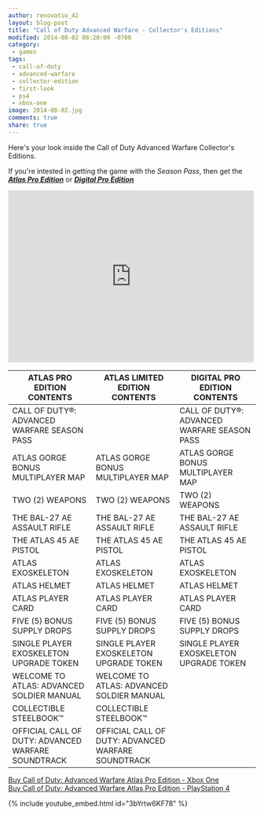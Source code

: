 ```yaml
---
author: renovatio_42
layout: blog-post
title: "Call of Duty Advanced Warfare - Collector's Editions"
modified: 2014-08-02 08:20:00 -0700
category:
 - games
tags:
 - call-of-duty
 - advanced-warfare
 - collector-edition
 - first-look
 - ps4
 - xbox-one
image: 2014-08-02.jpg
comments: true
share: true
---
```


Here's your look inside the  Call of Duty Advanced Warfare Collector's Editions.

If you're intested in getting the game with the _Season Pass_, then get the [**_Atlas Pro Edition_**](http://www.amazon.com/gp/product/B00K308KF4?ie=UTF8&camp=1789&creativeASIN=B00K308KF4&linkCode=xm2&tag=dadgam-20) or [**_Digital Pro Edition_**](http://www.amazon.com/gp/product/B00K308KF4?ie=UTF8&camp=1789&creativeASIN=B00K308KF4&linkCode=xm2&tag=dadgam-20)

<iframe src="https://www.flickr.com/photos/126304189@N08/14811790711/in/pool-2665468@N24/player/" width="500" height="350" frameborder="0" allowfullscreen webkitallowfullscreen mozallowfullscreen oallowfullscreen msallowfullscreen></iframe>

|	**ATLAS PRO EDITION CONTENTS**	|	**ATLAS LIMITED EDITION CONTENTS**	|	**DIGITAL PRO EDITION CONTENTS**	|
|	 ------------- 	|	 ------------- 	|	 ------------- 	|
|	CALL OF DUTY®: ADVANCED WARFARE SEASON PASS	|		|	CALL OF DUTY®: ADVANCED WARFARE SEASON PASS	|
|	ATLAS GORGE BONUS MULTIPLAYER MAP	|	ATLAS GORGE BONUS MULTIPLAYER MAP	|	ATLAS GORGE BONUS MULTIPLAYER MAP	|
|	TWO (2) WEAPONS	|	TWO (2) WEAPONS	|	TWO (2) WEAPONS	|
|	THE BAL-27 AE ASSAULT RIFLE	|	THE BAL-27 AE ASSAULT RIFLE	|	THE BAL-27 AE ASSAULT RIFLE	|
|	THE ATLAS 45 AE PISTOL	|	THE ATLAS 45 AE PISTOL	|	THE ATLAS 45 AE PISTOL	|
|	ATLAS EXOSKELETON	|	ATLAS EXOSKELETON	|	ATLAS EXOSKELETON	|
|	ATLAS HELMET	|	ATLAS HELMET	|	ATLAS HELMET	|
|	ATLAS PLAYER CARD	|	ATLAS PLAYER CARD	|	ATLAS PLAYER CARD	|
|	FIVE (5) BONUS SUPPLY DROPS	|	FIVE (5) BONUS SUPPLY DROPS	|	FIVE (5) BONUS SUPPLY DROPS	|
|	SINGLE PLAYER EXOSKELETON UPGRADE TOKEN	|	SINGLE PLAYER EXOSKELETON UPGRADE TOKEN	|	SINGLE PLAYER EXOSKELETON UPGRADE TOKEN	|
|	WELCOME TO ATLAS: ADVANCED SOLDIER MANUAL	|	WELCOME TO ATLAS: ADVANCED SOLDIER MANUAL	|		|
|	COLLECTIBLE STEELBOOK™	|	COLLECTIBLE STEELBOOK™	|		|
|	OFFICIAL CALL OF DUTY: ADVANCED WARFARE SOUNDTRACK	|	OFFICIAL CALL OF DUTY: ADVANCED WARFARE SOUNDTRACK	|		|

[Buy Call of Duty: Advanced Warfare Atlas Pro Edition - Xbox One](http://www.amazon.com/gp/product/B00K308KF4?ie=UTF8&camp=1789&creativeASIN=B00K308KF4&linkCode=xm2&tag=dadgam-20)<br />
[Buy Call of Duty: Advanced Warfare Atlas Pro Edition - PlayStation 4](http://www.amazon.com/gp/product/B00K308KF4?ie=UTF8&camp=1789&creativeASIN=B00K308KF4&linkCode=xm2&tag=dadgam-20)

{% include youtube_embed.html id="3bYrtw6KF78" %} 
